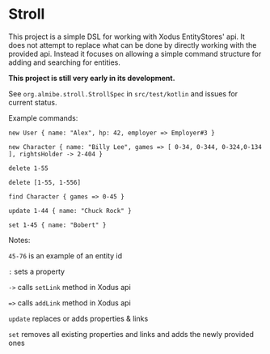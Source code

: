# Stroll
This project is a simple DSL for working with Xodus EntityStores' api.
It does not attempt to replace what can be done by directly working with the provided api.
Instead it focuses on allowing a simple command structure for adding and searching for entities.

**This project is still very early in its development.**

See `org.almibe.stroll.StrollSpec` in `src/test/kotlin` and issues for current status.

Example commands:

`new User { name: "Alex", hp: 42, employer => Employer#3 }`

`new Character { name: "Billy Lee", games => [ 0-34, 0-344, 0-324,0-134 ], rightsHolder -> 2-404 }`

`delete 1-55`

`delete [1-55, 1-556]`

`find Character { games => 0-45 }`

`update 1-44 { name: "Chuck Rock" }`

`set 1-45 { name: "Bobert" }`

Notes:

`45-76` is an example of an entity id

`:` sets a property

`->` calls `setLink` method in Xodus api

`=>` calls `addLink` method in Xodus api

`update` replaces or adds properties & links

`set` removes all existing properties and links and adds the newly provided ones
